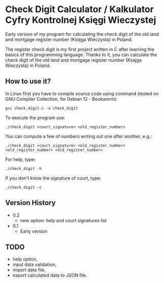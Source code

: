 # Check Digit Calculator / Kalkulator Cyfry Kontrolnej Księgi Wieczystej

Early version of my program for calculating the check digit of the old land and mortgage register number (Księga Wieczysta) in Poland.

The register check digit is my first project written in C after learning the basics of this programming language. Thanks to it, you can calculate the check digit of the old land and mortgage register number (Księga Wieczysta) in Poland.

## How to use it?

In Linux first you have to compile source code using command (tested on GNU Compiler Collection, for Debian 12 - Bookworm):

```
gcc check_digit.c -o check_digit
```

To execute the program use:

```
./check_digit <court_signature> <old_register_number>
```

You can compute a few of numbers writing out one after another, e.g.:

```
./check_digit <court_signature> <old_register_number> <old_register_number> <old_register_number>
```

For help, type:

```
./check_digit -h
```

If you don't know the signature of court, type:

```
./check_digit -c
```

## Version History

* 0.2
  * new option: help and court signatures list
* 0.1
  * Early version

## TODO

* help option,
* input data validation,
* import data file,
* export calculated data to JSON file.
